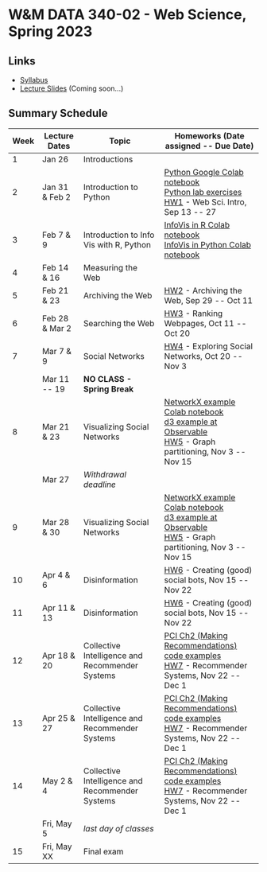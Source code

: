 # W&M DATA 340-02 - Web Science, Spring 2023

## Links

* [Syllabus](syllabus.md)
* [Lecture Slides](#) (Coming soon...)

## Summary Schedule

|Week |Lecture Dates|Topic|Homeworks (Date assigned -- Due Date)
|---|---|---|---|
|1|Jan 26        |Introductions|
|2|Jan 31 & Feb 2|Introduction to Python| [Python Google Colab notebook](week-2/data_440_03_f22_mod_02_python.ipynb)<br/>[Python lab exercises](week-2/data_440_03_f22_mod_02_lab.ipynb)<br/> [HW1](homework/hw1) - Web Sci. Intro, Sep 13 -- 27
|3|Feb  7 & 9    |Introduction to Info Vis with R, Python|[InfoVis in R Colab notebook](week-3/data_440_03_f22_mod_03_info_vis_r.ipynb)<br/>[InfoVis in Python Colab notebook](week-3/data_440_03_f22_mod_03_info_vis_python.ipynb)|
|4|Feb 14 & 16   |Measuring the Web|
|5|Feb 21 & 23   |Archiving the Web| [HW2](homework/hw2) - Archiving the Web, Sep 29 -- Oct 11
|6|Feb 28 & Mar 2|Searching the Web| [HW3](homework/hw3) - Ranking Webpages, Oct 11 -- Oct 20
|7|Mar 7 & 9     |Social Networks| [HW4](homework/hw4) - Exploring Social Networks, Oct 20 -- Nov 3
| | Mar 11 -- 19 |**NO CLASS - Spring Break**|
|8|Mar 21 & 23   |Visualizing Social Networks| [NetworkX example Colab notebook](week-9/data_440_03_f22_mod_09_networkx_example.ipynb)<br/> [d3 example at Observable](https://observablehq.com/@acnwala/force-directed-layout-example-data-440-03-fall-2022) <br/>[HW5](homework/hw5) - Graph partitioning, Nov 3 -- Nov 15
| | Mar 27       |*Withdrawal deadline*|
|9|Mar 28 & 30   |Visualizing Social Networks| [NetworkX example Colab notebook](week-9/data_440_03_f22_mod_09_networkx_example.ipynb)<br/> [d3 example at Observable](https://observablehq.com/@acnwala/force-directed-layout-example-data-440-03-fall-2022) <br/>[HW5](homework/hw5) - Graph partitioning, Nov 3 -- Nov 15
|10|Apr 4 & 6    |Disinformation| [HW6](homework/hw6) - Creating (good) social bots, Nov 15 -- Nov 22
|11|Apr 11 & 13  |Disinformation| [HW6](homework/hw6) - Creating (good) social bots, Nov 15 -- Nov 22
|12|Apr 18 & 20  |Collective Intelligence and Recommender Systems| [PCI Ch2 (Making Recommendations) code examples](week-11/data_440_03_f22_mod_11_pci_ch_02.ipynb) <br/> [HW7](homework/hw7) - Recommender Systems, Nov 22 -- Dec 1
|13|Apr 25 & 27  |Collective Intelligence and Recommender Systems| [PCI Ch2 (Making Recommendations) code examples](week-11/data_440_03_f22_mod_11_pci_ch_02.ipynb) <br/> [HW7](homework/hw7) - Recommender Systems, Nov 22 -- Dec 1
|14|May 2 & 4    |Collective Intelligence and Recommender Systems| [PCI Ch2 (Making Recommendations) code examples](week-11/data_440_03_f22_mod_11_pci_ch_02.ipynb) <br/> [HW7](homework/hw7) - Recommender Systems, Nov 22 -- Dec 1
|| Fri, May 5    |*last day of classes*|
|15| Fri, May XX |Final exam|